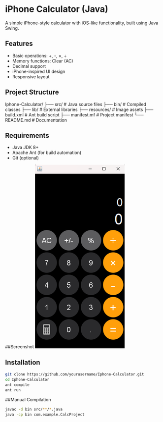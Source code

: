 # iPhone Calculator (Java)

A simple iPhone-style calculator with iOS-like functionality, built using Java Swing.

## Features
- Basic operations: +, -, ×, ÷
- Memory functions: Clear (AC)
- Decimal support
- iPhone-inspired UI design
- Responsive layout

## Project Structure
Iphone-Calculator/
├── src/ # Java source files
├── bin/ # Compiled classes
├── lib/ # External libraries
├── resources/ # Image assets
├── build.xml # Ant build script
├── manifest.mf # Project manifest
└── README.md # Documentation

## Requirements
- Java JDK 8+
- Apache Ant (for build automation)
- Git (optional)
  
##Screenshot
![Calculator Screenshot](./screenshot.png)
## Installation
```bash
git clone https://github.com/yourusername/Iphone-Calculator.git
cd Iphone-Calculator
ant compile
ant run
```
##Manual Compilation
```bash
javac -d bin src/**/*.java
java -cp bin com.example.CalcProject
```
